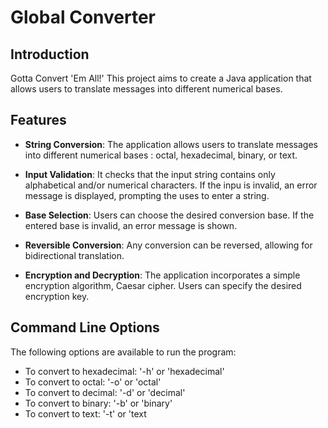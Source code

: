 # Global Converter


## Introduction

Gotta Convert 'Em All!' This project aims to create a Java application that allows users to translate messages into different numerical bases.

## Features

- **String Conversion**: The application allows users to translate messages into different numerical bases : octal, hexadecimal, binary, or text.

- **Input Validation**: It checks that the input string contains only alphabetical and/or numerical characters. If the inpu is invalid, an error message is displayed, prompting the uses to enter a string.

- **Base Selection**: Users can choose the desired conversion base. If the entered base is invalid, an error message is shown.

- **Reversible Conversion**: Any conversion can be reversed, allowing for bidirectional translation.

- **Encryption and Decryption**: The application incorporates a simple encryption algorithm, Caesar cipher. Users can specify the desired encryption key.

## Command Line Options

The following options are available to run the program:

- To convert to hexadecimal: '-h' or 'hexadecimal'
- To convert to octal: '-o' or 'octal'
- To convert to decimal: '-d' or 'decimal'
- To convert to binary: '-b' or 'binary'
- To convert to text: '-t' or 'text




